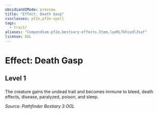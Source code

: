 ```yaml
---
obsidianUIMode: preview
title: "Effect: Death Gasp"
cssclasses: pf2e,pf2e-spell
tags:
  - trait/
aliases: "Compendium.pf2e.bestiary-effects.Item.lyeRL7khixdlJsaf"
license: OGL
---
```

# Effect: Death Gasp
## Level 1
### 






The creature gains the undead trait and becomes immune to bleed, death effects, disease, paralyzed, poison, and sleep.

*Source: Pathfinder Bestiary 3*
*OGL*